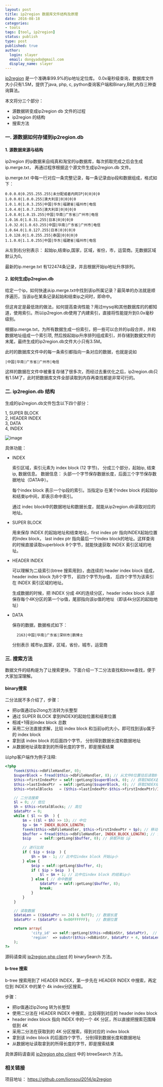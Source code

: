 ```yaml
---
layout: post
title: ip2region 数据库文件结构及原理
date: 2016-08-18
categories:
- tools
tags: [tool, ip2region]
status: publish
type: post
published: true
author:
  login: slayer
  email: dongyado@gmail.com
  display_name: slayer
---
```


[ip2region][] 是一个准确率99.9%的ip地址定位库。
0.0x毫秒级查询，数据库文件大小只有1.5M，提供了java, php, c, python查询客户端和Binary,B树,内存三种查询算法。

本文将分三个部分：

* 源数据转变成ip2region db 文件的过程
* ip2region 的结构
* 搜索方法

### 一. 源数据如何存储到ip2region.db

#### 1. 源数据来源与结构

ip2region 的ip数据来自纯真和淘宝的ip数据库，每次抓取完成之后会生成 ip.merge.txt，
再通过程序根据这个源文件生成ip2region.db 文件。

ip.merge.txt 中每一行对应一条完整记录，每一条记录由ip段和数据组成，格式如下：

    0.0.0.0|0.255.255.255|未分配或者内网IP|0|0|0|0
    1.0.0.0|1.0.0.255|澳大利亚|0|0|0|0
    1.0.1.0|1.0.3.255|中国|华东|福建省|福州市|电信
    1.0.4.0|1.0.7.255|澳大利亚|0|0|0|0
    1.0.8.0|1.0.15.255|中国|华南|广东省|广州市|电信
    1.0.16.0|1.0.31.255|日本|0|0|0|0
    1.0.32.0|1.0.63.255|中国|华南|广东省|广州市|电信
    1.0.64.0|1.0.127.255|日本|0|0|0|0
    1.0.128.0|1.0.255.255|泰国|0|0|0|0
    1.1.0.0|1.1.0.255|中国|华东|福建省|福州市|电信

从左到右分别表示： 起始ip,结束ip,国家，区域，省份，市，运营商。无数据区域默认为0。

最新的ip.merge.txt 有122474条记录，并且根据开始ip地址升序排列。

#### 2. 如何生成ip2region.db 

给定一个ip，如何快速从ip.merge.txt中找到该ip所属记录？最简单的办法就是顺序遍历，当该ip在某条记录起始和结束ip之间时，即命中。

但这肯定是最低效的做法，如何提高查询性能？用过mysql和其他数据库的的都知道，使用索引。所以ip2region.db使用了内建索引，直接将性能提升到0.0x毫秒级别。


根据ip.merge.txt，为所有数据生成一份索引，把一些可以合并的ip段合并，并和数据地址组成一个索引项, 然后按起始ip升序排列组成索引，并存储到数据文件的末尾，最终生成的ip2region.db文件大小只有3.5M。

此时的数据库文件中的每一条索引都指向一条对应的数据，也就是说如 

    |中国|华南|广东省|广州市|电信 

这样的数据在文件中被重复存储了很多次，而经过去重优化之后，ip2region.db只有1.5M了，此时把数据库文件全部读取到内存再查找都是非常可行的。


### 二. ip2region.db 结构

生成的ip2region.db文件包含以下四个部分：

1, SUPER BLOCK  
2, HEADER INDEX  
3, DATA    
4, INDEX

![image](/images/post/ip2region.db.png)

具体功能：

* INDEX 

    索引区域，索引元素为 index block (12 字节)， 分成三个部分，起始ip, 结束ip, 数据信息。
    数据信息： 头部一个字节保存数据长度，后面三个字节保存数据地址（DATA中）。

    每个index block 表示一个ip段的索引。当指定ip 在某个index block 的起始ip和结束ip中间，即表示命中索引。

    通过 indec block中的数据地址和数据长度，就能从ip2region.db读取对应的地址。

* SUPER BLOCK 
    
    用来保存 INDEX 的起始地址和结束地址，first index ptr 指向INDEX起始位置的index block， last index ptr 指向最后一个index block的地址。这样查询的时候直接读取superblock 8个字节，就能快速获取 INDEX 索引区域的地址。

* HEADER INDEX 
    
    可以理解为二级索引(btree 搜索用到)，由连续的 header index block 组成， header index block 为8个字节， 前四个字节为ip值， 后四个字节为该索引在 INDEX 索引区域的地址。

    生成数据的时候，把 INDEX 分成 4K的连续分区，header index block 头部保存每个4K分区的第一个ip值，尾部指向该ip值的地址（即该4k分区的起始地址）

* DATA 

    保存的数据，数据格式如下：

        2163|中国|华南|广东省|深圳市|鹏博士

    分别表示 城市ip,国家，区域，省份，城市，运营商


### 三. 搜索方法

数据文件的结构是为了让搜索更快，下面介绍一下二分法查找和btree查找，便于大家加深理解。

#### binary搜索

二分法就不多介绍了，步骤：

* 把ip值通过ip2long方法转为长整型
* 通过 SUPER BLOCK 拿到INDEX的起始位置和结束位置 
* 相减+1得出index block 总数
* 采用二分法直接求解，比较 index block 和当前ip的大小，即可找到该ip属于的 index block
* 拿到该 index block 的后面四个字节， 分别得到数据长度和数据地址
* 从数据地址读取拿到的所得长度的字节，即是搜索结果

以php客户端作为例子注释:

~~~php
<?php
    fseek($this->dbFileHandler, 0); 
    $superBlock = fread($this->dbFileHandler, 8); // 从文件0位置往后读取8字节，即 super block
    $this->firstIndexPtr = self::getLong($superBlock, 0); // 获取INDEX起始位置
    $this->lastIndexPtr  = self::getLong($superBlock, 4); // 获取INDEX结束位置
    $this->totalBlocks   = ($this->lastIndexPtr-$this->firstIndexPtr)/INDEX_BLOCK_LENGTH + 1; // 计算总索引数，即 index block 总数

    // 二分法搜索
    $l = 0; // 低位
    $h = $this->totalBlocks; // 高位
    $dataPtr = 0;
    while ( $l <= $h  ) {
        $m = (($l + $h) >> 1); // 中位
        $p = $m * INDEX_BLOCK_LENGTH;
        fseek($this->dbFileHandler, $this->firstIndexPtr + $p); // 移动读取位置
        $buffer = fread($this->dbFileHandler, INDEX_BLOCK_LENGTH); // 读取 INDEX_BLOCK_LENGTH 个字节 （12 字节）, 即读取一个index block
        $sip    = self::getLong($buffer, 0); // 获取开始 ip
        
        // 进行比较
        if ( $ip < $sip  ) {
            $h = $m - 1; // 比中位index block 开始ip小
        } else {
            $eip = self::getLong($buffer, 4);
            if ( $ip > $eip  ) {
                $l = $m + 1; // 比中位index block 的结束ip小
            } else { // 命中数据
                $dataPtr = self::getLong($buffer, 8);
                break;
            }
        }
    }

    // 读取数据
    $dataLen = (($dataPtr >> 24) & 0xFF); // 数据长度
    $dataPtr = ($dataPtr & 0x00FFFFFF);   // 数据位置

    return array(
            'city_id' => self::getLong($this->dbBinStr, $dataPtr),  // 获取城市id
            'region'  => substr($this->dbBinStr, $dataPtr + 4, $dataLen - 4) // 获取其他数据
    );
?>
~~~
    
源码请查阅 [ip2region php client][] 的 binarySearch 方法。

#### b-tree 搜索

b-tree 搜索用到了 HEADER INDEX，第一步先在 HEADER INDEX 中搜索，再定位到 INDEX 中的某个 4k index分区搜索。

步骤： 

* 把ip值通过ip2long 转为长整型
* 使用二分法在 HEADER INDEX 中搜索，比较得到对应的 header index block 
* header index block 指向 INDEX 中的一个 4K 分区，所以直接把搜索范围降低到 4K
* 采用二分法在获取到的 4K 分区搜索，得到对应的 index block
* 拿到该 index block 的后面四个字节， 分别得到数据长度和数据地址
* 从数据地址读取拿到的所得长度的字节，即是搜索结果


具体源码请查阅 [ip2region php client][] 中的 btreeSearch 方法。

### 相关链接

项目地址： https://github.com/lionsoul2014/ip2region


[ip2region]: https://github.com/lionsoul2014/ip2region
[ip2region php client]: https://github.com/lionsoul2014/ip2region/blob/master/binding/php/Ip2Region.class.php
[ip.merge.txt]: https://github.com/lionsoul2014/ip2region/blob/master/data/ip.merge.txt
